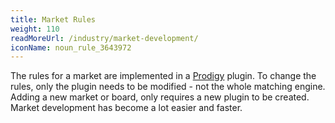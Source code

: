 ```yaml
---
title: Market Rules
weight: 110
readMoreUrl: /industry/market-development/
iconName: noun_rule_3643972
---
```


The rules for a market are implemented in a [Prodigy](/architecture/components/prodigy/) plugin. To change the rules, only the plugin needs to be modified - not the whole matching engine. Adding a new market or board, only requires a new plugin to be created. Market development has become a lot easier and faster.

